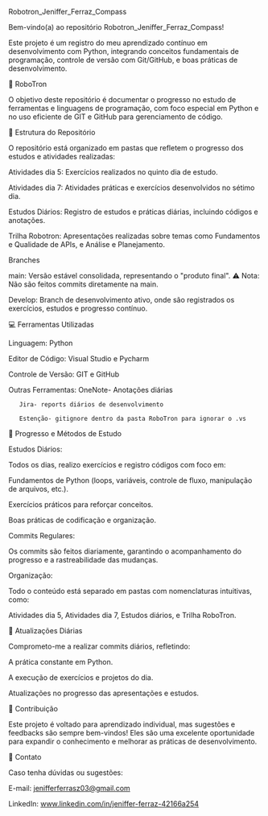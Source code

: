 ﻿Robotron_Jeniffer_Ferraz_Compass

Bem-vindo(a) ao repositório Robotron_Jeniffer_Ferraz_Compass!

Este projeto é um registro do meu aprendizado contínuo em desenvolvimento com Python, integrando conceitos fundamentais de programação, controle de versão com Git/GitHub, e boas práticas de desenvolvimento.

🤖 RoboTron

O objetivo deste repositório é documentar o progresso no estudo de ferramentas e linguagens de programação, com foco especial em Python e no uso eficiente de GIT e GitHub para gerenciamento de código.

📂 Estrutura do Repositório

O repositório está organizado em pastas que refletem o progresso dos estudos e atividades realizadas:

Atividades dia 5: Exercícios realizados no quinto dia de estudo.

Atividades dia 7: Atividades práticas e exercícios desenvolvidos no sétimo dia.

Estudos Diários: Registro de estudos e práticas diárias, incluindo códigos e anotações.

Trilha Robotron: Apresentações realizadas sobre temas como Fundamentos e Qualidade de APIs, e Análise e Planejamento.

Branches

main: Versão estável consolidada, representando o "produto final". ⚠ Nota: Não são feitos commits diretamente na main.

Develop: Branch de desenvolvimento ativo, onde são registrados os exercícios, estudos e progresso contínuo.

💻 Ferramentas Utilizadas

Linguagem: Python

Editor de Código: Visual Studio e Pycharm

Controle de Versão: GIT e GitHub

Outras Ferramentas:
       OneNote- Anotações diárias

       Jira- reports diários de desenvolvimento

       Estenção- gitignore dentro da pasta RoboTron para ignorar o .vs

🚀 Progresso e Métodos de Estudo

Estudos Diários:

Todos os dias, realizo exercícios e registro códigos com foco em:

Fundamentos de Python (loops, variáveis, controle de fluxo, manipulação de arquivos, etc.).

Exercícios práticos para reforçar conceitos.

Boas práticas de codificação e organização.

Commits Regulares:

Os commits são feitos diariamente, garantindo o acompanhamento do progresso e a rastreabilidade das mudanças.

Organização:

Todo o conteúdo está separado em pastas com nomenclaturas intuitivas, como:

Atividades dia 5, Atividades dia 7, Estudos diários, e Trilha RoboTron.


🚀 Atualizações Diárias

Comprometo-me a realizar commits diários, refletindo:

A prática constante em Python.

A execução de exercícios e projetos do dia.

Atualizações no progresso das apresentações e estudos.

🤝 Contribuição

Este projeto é voltado para aprendizado individual, mas sugestões e feedbacks são sempre bem-vindos! Eles são uma excelente oportunidade para expandir o conhecimento e melhorar as práticas de desenvolvimento.

📧 Contato

Caso tenha dúvidas ou sugestões:

E-mail: jenifferferrasz03@gmail.com

LinkedIn: www.linkedin.com/in/jeniffer-ferraz-42166a254